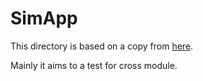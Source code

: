 # SimApp

This directory is based on a copy from [here](https://github.com/cosmos/cosmos-sdk/blob/4d5c2d1f9e24f20f740d42c642f9fb5378e31f9e/simapp).

Mainly it aims to a test for cross module.

